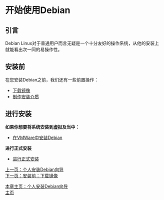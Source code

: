 # 开始使用Debian
## 引言
Debian Linux对于普通用户而言无疑是一个十分友好的操作系统，从他的安装上就能看出次一同的易操作性。  

## 安装前
在您安装Debian之前，我们还有一些前置操作：  
- [下载镜像](./before/downloadImage.md)
- [制作安装介质](./before/makeInstallationProd.md)  

## 进行安装
**如果你想要将系统安装到虚拟及当中：**  
- [在VMWare中安装Debian](./vmware/index.md)  

**进行正式安装**  
- [进行正式安装](./installation/index.md)  


[上一页：个人安装Debian向导](../intro.md)  
[下一页：安装前：下载镜像](./before/downloadImage.md)  


[本章主页：个人安装Debian向导](../intro.md)  
[主页](../../introduce/index.md)